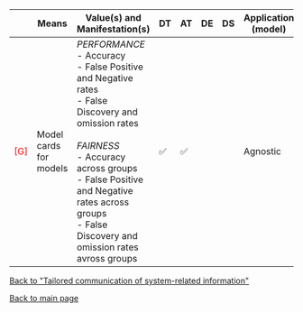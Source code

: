 |       | Means  | Value(s) and Manifestation(s)| DT|AT | DE | DS | Application (model) | Approach | Visual elements | Additional details
| ----------- |  --------------------------- | ---------------  |------------------------------|-------------| ----------------------|----------------------|----------------------------|--------------------|------------------------|--------------------------------- |
<span style="color:red">[G]</span> | Model cards for models | *PERFORMANCE* <br> - Accuracy <br> - False Positive and Negative rates<br> - False Discovery and omission rates <br><br> *FAIRNESS*<br> - Accuracy across groups <br> - False Positive and Negative rates across groups<br> - False Discovery and omission rates avross groups | ✅| ✅| | | Agnostic| | -  Confidence bars <br> - Bar charts | 

[Back to "Tailored communication of system-related information"](../Table3A.md)

[Back to main page](../index.md)